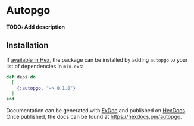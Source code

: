 # Autopgo

**TODO: Add description**

## Installation

If [available in Hex](https://hex.pm/docs/publish), the package can be installed
by adding `autopgo` to your list of dependencies in `mix.exs`:

```elixir
def deps do
  [
    {:autopgo, "~> 0.1.0"}
  ]
end
```

Documentation can be generated with [ExDoc](https://github.com/elixir-lang/ex_doc)
and published on [HexDocs](https://hexdocs.pm). Once published, the docs can
be found at <https://hexdocs.pm/autopgo>.

